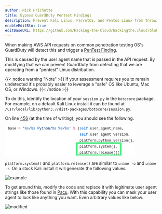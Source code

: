 ```yaml
---
author: Nick Frichette
title: Bypass GuardDuty Pentest Findings
description: Prevent Kali Linux, ParrotOS, and Pentoo Linux from throwing GuardDuty alerts by modifying the User Agent string
enableEditBtn: true
editBaseURL: https://github.com/Hacking-the-Cloud/hackingthe.cloud/blob/master/content
---
```

When making AWS API requests on common penetration testing OS's GuardDuty will detect this and trigger a [PenTest Finding](https://docs.aws.amazon.com/guardduty/latest/ug/guardduty_finding-types-iam.html#pentest-iam-kalilinux).

This is caused by the user agent name that is passed in the API request. By modifying that we can prevent GuardDuty from detecting that we are operating from a "pentest" Linux distribution.

{{< notice warning "Note" >}}
If your assessment requires you to remain undetected it's probably easier to leverage a "safe" OS like Ubuntu, Mac OS, or Windows.
{{< /notice >}}

To do this, identify the location of your ```session.py``` in the ```botocore``` package. For example, on a default Kali Linux install it can be found at ```/usr/local/lib/python3.7/dist-packages/botocore/session.py```.

On line [456](https://github.com/boto/botocore/blob/7de36c07ecec503f588ac27658b1795e83b67b75/botocore/session.py#L456) (at the time of writing), you should see the following.

![lines](/images/aws/avoiding-detection/guardduty-pentest/lines.jpg)

```platform.system()``` and ```platform.release()``` are similar to ```uname -o``` and ```uname -r```. On a stock Kali install it will generate the following values.

![example](/images/aws/avoiding-detection/guardduty-pentest/example.png)

To get around this, modify the code and replace it with legitimate user agent strings like those found in [Pacu](https://github.com/RhinoSecurityLabs/pacu/blob/master/user_agents.txt). With this capability you can mask your user agent to look like anything you want. Even arbitrary values like below.

![modified](/images/aws/avoiding-detection/guardduty-pentest/modified.jpg)
